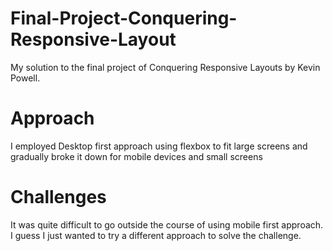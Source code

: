 # Final-Project-Conquering-Responsive-Layout
My solution to the final project of Conquering Responsive Layouts by Kevin Powell.
# Approach
I employed Desktop first approach using flexbox to fit large screens and gradually broke it down for mobile devices and small screens
# Challenges
It was quite difficult to go outside the course of using mobile first approach. I guess I just wanted to try a different approach to solve the challenge.

